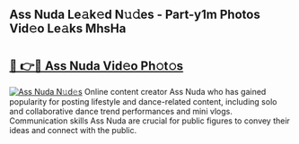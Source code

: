 ## Ass Nuda Le𝚊k𝚎d N𝚞𝚍es - Part-y1m Photos Vid𝚎o Le𝚊ks MhsHa

# <h2><a href="http://fbdg5w3.evod.top/?m=Ass+Nuda">🔗 👉🔴 Ass Nuda Vid𝚎o Ph𝚘t𝚘s</a></h2>

[![Ass Nuda N𝚞d𝚎s](https://i.imgur.com/8V9OHl7.gif)](http://fbdg5w3.evod.top/?m=Ass+Nuda)
Online content creator Ass Nuda who has gained popularity for posting lifestyle and dance-related content, including solo and collaborative dance trend performances and mini vlogs. Communication skills Ass Nuda are crucial for public figures to convey their ideas and connect with the public. 
